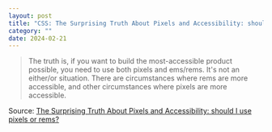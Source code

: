 ```yaml
---
layout: post
title: "CSS: The Surprising Truth About Pixels and Accessibility: should I use pixels or rems?"
category: ""
date: 2024-02-21
---
```


>The truth is, if you want to build the most-accessible product possible, you need to use both pixels and ems/rems. It's not an either/or situation. There are circumstances where rems are more accessible, and other circumstances where pixels are more accessible.

Source: [The Surprising Truth About Pixels and Accessibility: should I use pixels or rems?](https://www.joshwcomeau.com/css/surprising-truth-about-pixels-and-accessibility/)
